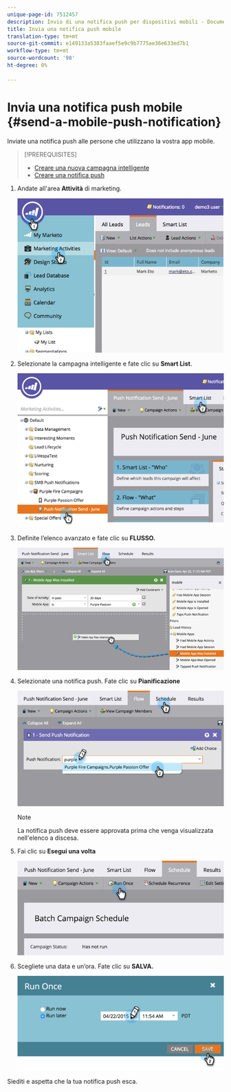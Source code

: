 ```yaml
---
unique-page-id: 7512457
description: Invio di una notifica push per dispositivi mobili - Documenti Marketo - Documentazione prodotto
title: Invia una notifica push mobile
translation-type: tm+mt
source-git-commit: e149133a5383faaef5e9c9b7775ae36e633ed7b1
workflow-type: tm+mt
source-wordcount: '98'
ht-degree: 0%

---
```



# Invia una notifica push mobile {#send-a-mobile-push-notification}

Inviate una notifica push alle persone che utilizzano la vostra app mobile.

>[!PREREQUISITES]
>
>* [Creare una nuova campagna intelligente](../../../product-docs/core-marketo-concepts/smart-campaigns/creating-a-smart-campaign/create-a-new-smart-campaign.md)
>* [Creare una notifica push](create-a-push-notification.md)

>



1. Andate all&#39;area **Attività** di marketing.

   ![](assets/image2015-4-22-18-3a31-3a54.png)

1. Selezionate la campagna intelligente e fate clic su **Smart List**.

   ![](assets/image2015-4-23-17-3a57-3a46.png)

1. Definite l’elenco avanzato e fate clic su **FLUSSO.**

   ![](assets/image2015-4-22-18-3a33-3a13.png)

1. Selezionate una notifica push. Fate clic su **Pianificazione**

   ![](assets/image2015-4-22-18-3a33-3a38.png)

   >[!NOTE]
   >
   >La notifica push deve essere approvata prima che venga visualizzata nell&#39;elenco a discesa.

1. Fai clic su **Esegui una volta**

   ![](assets/image2015-4-23-18-3a0-3a54.png)

1. Scegliete una data e un’ora. Fate clic su **SALVA.**

   ![](assets/image2015-4-23-18-3a1-3a33.png)

Siediti e aspetta che la tua notifica push esca.